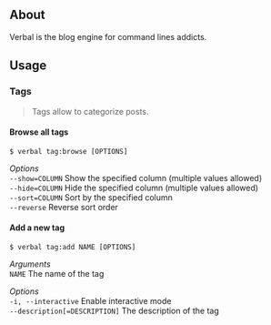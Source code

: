 About
-----

Verbal is the blog engine for command lines addicts.

Usage
-----

### Tags

> Tags allow to categorize posts.

#### Browse all tags

    $ verbal tag:browse [OPTIONS]

_Options_  
`--show=COLUMN` Show the specified column (multiple values allowed)  
`--hide=COLUMN` Hide the specified column (multiple values allowed)  
`--sort=COLUMN` Sort by the specified column  
`--reverse` Reverse sort order  

#### Add a new tag

    $ verbal tag:add NAME [OPTIONS]

_Arguments_  
`NAME` The name of the tag  

_Options_  
`-i, --interactive` Enable interactive mode  
`--description[=DESCRIPTION]` The description of the tag  


